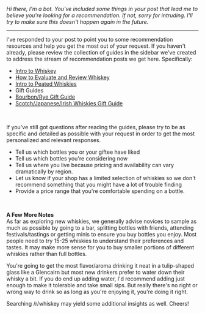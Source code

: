 *Hi there, I'm a bot. You've included some things in your post that lead me to believe you're looking for a recommendation. If not, sorry for intruding. I'll try to make sure this doesn't happen again in the future.*

***

I've responded to your post to point you to some recommendation resources and help you get the most out of your request. If you haven't already, please review the collection of guides in the sidebar we've created to address the stream of recommendation posts we get here. Specifically:


* [Intro to Whiskey](https://www.reddit.com/r/whiskey/comments/5kn4q6/rwhiskeys_intro_to_whiskey/)
* [How to Evaluate and Review Whiskey](http://www.reddit.com/r/whiskey/comments/177fq5/how_to_evaluate_whiskey)
* [Intro to Peated Whiskies](https://www.reddit.com/r/whiskey/comments/5crusj/an_intro_to_peated_whiskey/)
* Gift Guides 
 * [Bourbon/Rye Gift Guide](https://www.reddit.com/r/whiskey/comments/4tseyj/bourbon_gift_guide/)
 * [Scotch/Japanese/Irish Whiskies Gift Guide](https://www.reddit.com/r/whiskey/comments/5eufjb/scotchjapaneseirish_whiskey_gift_recommendations/)

&nbsp;

If you've still got questions after reading the guides, please try to be as specific and detailed as possible with your request in order to get the most personalized and relevant responses.

* Tell us which bottles you or your giftee have liked 
* Tell us which bottles you're considering now
* Tell us where you live because pricing and availability can vary dramatically by region. 
* Let us know if your shop has a limited selection of whiskies so we don't recommend something that you might have a lot of trouble finding
* Provide a price range that you're comfortable spending on a bottle.

&nbsp;

**A Few More Notes**    
As far as exploring new whiskies, we generally advise novices to sample as much as possible by going to a bar, splitting bottles with friends, attending festivals/tastings or getting minis to ensure you buy bottles you enjoy. Most people need to try 15-25 whiskies to understand their preferences and tastes. It may make more sense for you to buy smaller portions of different whiskies rather than full bottles.

You're going to get the most flavor/aroma drinking it neat in a tulip-shaped glass like a Glencairn but most new drinkers prefer to water down their whisky a bit. If you do end up adding water, I'd recommend adding just enough to make it tolerable and take small sips. But really there's no right or wrong way to drink so as long as you're enjoying it, you're doing it right.

Searching /r/whiskey may yield some additional insights as well. Cheers!
